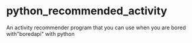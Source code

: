 # python_recommended_activity
An activity recommender program that you can use when you are bored with"boredapi" with python
